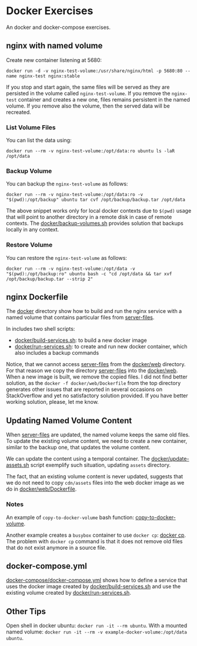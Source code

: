# Docker Exercises
An docker and docker-compose exercises.

## nginx with named volume

Create new container listening at 5680:
```shell
docker run -d -v nginx-test-volume:/usr/share/nginx/html -p 5680:80 --name nginx-test nginx:stable
```

If you stop and start again, the same files will be served as they are persisted in the volume called `nginx-test-volume`.
If you remove the `nginx-test` container and creates a new one, files remains persistent in the named volume.
If you remove also the volume, then the served data will be recreated.

### List Volume Files

You can list the data using:
```shell
docker run --rm -v nginx-test-volume:/opt/data:ro ubuntu ls -laR /opt/data
```

### Backup Volume

You can backup the `nginx-test-volume` as follows:
```shell
docker run --rm -v nginx-test-volume:/opt/data:ro -v "$(pwd):/opt/backup" ubuntu tar cvf /opt/backup/backup.tar /opt/data
```

The above snippet works only for local docker contexts due to `$(pwd)` usage that will point to another directory in a remote disk in case of remote contexts. The [docker/backup-volumes.sh](docker/backup-volumes.sh) provides solution that backups locally in any context.

### Restore Volume 

You can restore the `nginx-test-volume` as follows:
```shell
docker run --rm -v nginx-test-volume:/opt/data -v "$(pwd):/opt/backup:ro" ubuntu bash -c "cd /opt/data && tar xvf /opt/backup/backup.tar --strip 2"
```

## nginx Dockerfile

The [docker](docker) directory show how to build and run the nginx service with a named volume that contains particular files from [server-files](server-files).

In includes two shell scripts:
- [docker/build-services.sh](docker/build-services.sh): to build a new docker image
- [docker/run-services.sh](docker/run-services.sh): to create and run new docker container, which also includes a backup commands

Notice, that we cannot access [server-files](server-files) from the [docker/web](docker/web) directory. For that reason we copy the directory [server-files](server-files) into the [docker/web](docker/web). When a new image is built, we remove the copied files. I did not find better solution, as the `docker -f docker/web/Dockerfile` from the top directory generates other issues that are reported in several occasions on StackOverflow and yet no satisfactory solution provided. If you have better working solution, please, let me know.

## Updating Named Volume Content

When [server-files](server-files) are updated, the named volume keeps the same old files. To update the existing volume content, we need to create a new container, similar to the backup one, that updates the volume content.

We can update the content using a temporal container. The [docker/update-assets.sh](docker/update-assets.sh) script exemplify such situation, updating `assets` directory.

The fact, that an existing volume content is never updated, suggests that we do not need to copy `cdn/assets` files into the web docker image as we do in [docker/web/Dockerfile](docker/web/Dockerfile).

### Notes

An example of `copy-to-docker-volume` bash function: [copy-to-docker-volume](https://stackoverflow.com/a/68511611/1065654).

Another example creates a `busybox` container to use `docker cp`: [docker cp](https://stackoverflow.com/a/55683656). The problem with `docker cp` command is that it does not remove old files that do not exist anymore in a source file.

## docker-compose.yml 

[docker-compose/docker-compose.yml](docker-compose/docker-compose.yml) shows how to define a service that uses the docker image created by [docker/build-services.sh](docker/build-services.sh) and use the existing volume created by [docker/run-services.sh](docker/run-services.sh).

## Other Tips 

Open shell in docker ubuntu: `docker run -it --rm ubuntu`. With a mounted named volume: `docker run -it --rm -v example-docker-volume:/opt/data ubuntu`.


